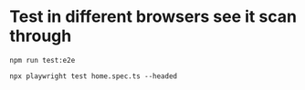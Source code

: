 # Test in different browsers see it scan through

```
npm run test:e2e
```

```
npx playwright test home.spec.ts --headed
```
